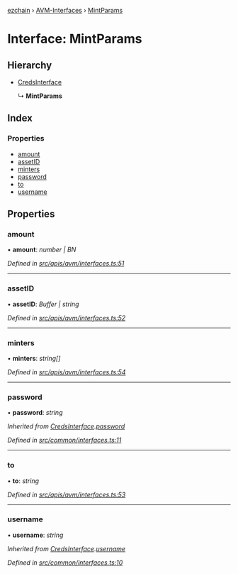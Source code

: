 [ezchain](../README.md) › [AVM-Interfaces](../modules/avm_interfaces.md) › [MintParams](avm_interfaces.mintparams.md)

# Interface: MintParams

## Hierarchy

* [CredsInterface](common_interfaces.credsinterface.md)

  ↳ **MintParams**

## Index

### Properties

* [amount](avm_interfaces.mintparams.md#amount)
* [assetID](avm_interfaces.mintparams.md#assetid)
* [minters](avm_interfaces.mintparams.md#minters)
* [password](avm_interfaces.mintparams.md#password)
* [to](avm_interfaces.mintparams.md#to)
* [username](avm_interfaces.mintparams.md#username)

## Properties

###  amount

• **amount**: *number | BN*

*Defined in [src/apis/avm/interfaces.ts:51](https://github.com/EZChain-core/ezchainjs/blob/5511161/src/apis/avm/interfaces.ts#L51)*

___

###  assetID

• **assetID**: *Buffer | string*

*Defined in [src/apis/avm/interfaces.ts:52](https://github.com/EZChain-core/ezchainjs/blob/5511161/src/apis/avm/interfaces.ts#L52)*

___

###  minters

• **minters**: *string[]*

*Defined in [src/apis/avm/interfaces.ts:54](https://github.com/EZChain-core/ezchainjs/blob/5511161/src/apis/avm/interfaces.ts#L54)*

___

###  password

• **password**: *string*

*Inherited from [CredsInterface](common_interfaces.credsinterface.md).[password](common_interfaces.credsinterface.md#password)*

*Defined in [src/common/interfaces.ts:11](https://github.com/EZChain-core/ezchainjs/blob/5511161/src/common/interfaces.ts#L11)*

___

###  to

• **to**: *string*

*Defined in [src/apis/avm/interfaces.ts:53](https://github.com/EZChain-core/ezchainjs/blob/5511161/src/apis/avm/interfaces.ts#L53)*

___

###  username

• **username**: *string*

*Inherited from [CredsInterface](common_interfaces.credsinterface.md).[username](common_interfaces.credsinterface.md#username)*

*Defined in [src/common/interfaces.ts:10](https://github.com/EZChain-core/ezchainjs/blob/5511161/src/common/interfaces.ts#L10)*

